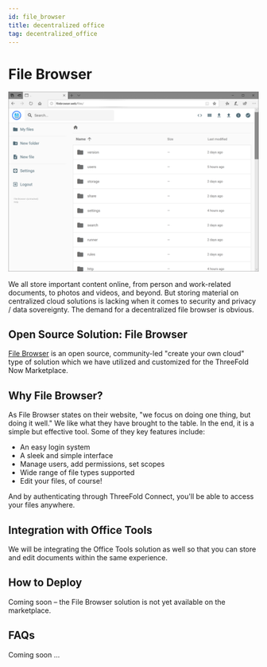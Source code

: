 ```yaml
---
id: file_browser
title: decentralized office
tag: decentralized_office
---
```


# File Browser

![](./img/filebrowser.png)

We all store important content online, from person and work-related documents, to photos and videos, and beyond. But storing material on centralized cloud solutions is lacking when it comes to security and privacy / data sovereignty. The demand for a decentralized file browser is obvious.

## Open Source Solution: File Browser

[File Browser](https://filebrowser.org/) is an open source, community-led "create your own cloud" type of solution which we have utilized and customized for the ThreeFold Now Marketplace.

## Why File Browser?

As File Browser states on their website, "we focus on doing one thing, but doing it well." We like what they have brought to the table. In the end, it is a simple but effective tool. Some of they key features include:

- An easy login system
- A sleek and simple interface
- Manage users, add permissions, set scopes
- Wide range of file types supported
- Edit your files, of course!

And by authenticating through ThreeFold Connect, you'll be able to access your files anywhere.

## Integration with Office Tools

We will be integrating the Office Tools solution as well so that you can store and edit documents within the same experience.

## How to Deploy

Coming soon – the File Browser solution is not yet available on the marketplace.

## FAQs

Coming soon ...